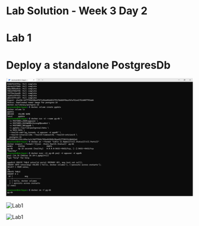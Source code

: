 # Lab Solution - Week 3 Day 2
# Lab 1
# Deploy a standalone PostgresDb


![Lab1 ](./2-Lab1.png)

![Lab1 ](./2.1-Lab1.png)

![Lab1 ](./2.2-Lab1.png)




